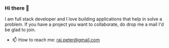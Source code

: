 ### Hi there 👋

I am full stack developer and I love building applications that help in solve a problem. If you have a project you want to collaborate, do drop me a mail I'd be glad to join.

- 📫 How to reach me: rai.peter@gmail.com
<!--
**RaiPeter/RaiPeter** is a ✨ _special_ ✨ repository because its `README.md` (this file) appears on your GitHub profile.

Here are some ideas to get you started:

- 🔭 I’m currently working on ...
- 🌱 I’m currently learning ...
- 👯 I’m looking to collaborate on ...
- 🤔 I’m looking for help with ...
- 💬 Ask me about ...
- 📫 How to reach me: ...
- 😄 Pronouns: ...
- ⚡ Fun fact: ...
-->
